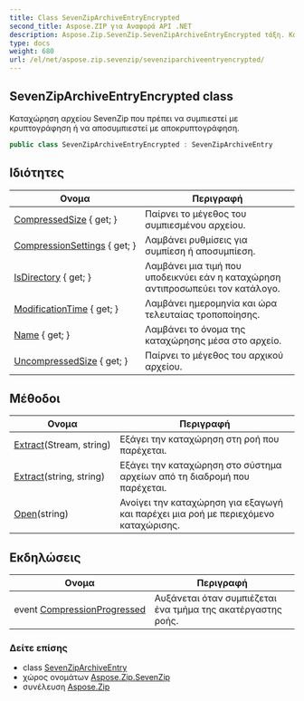 ```yaml
---
title: Class SevenZipArchiveEntryEncrypted
second_title: Aspose.ZIP για Αναφορά API .NET
description: Aspose.Zip.SevenZip.SevenZipArchiveEntryEncrypted τάξη. Καταχώρηση αρχείου SevenZip που πρέπει να συμπιεστεί με κρυπτογράφηση ή να αποσυμπιεστεί με αποκρυπτογράφηση.
type: docs
weight: 680
url: /el/net/aspose.zip.sevenzip/sevenziparchiveentryencrypted/
---
```

## SevenZipArchiveEntryEncrypted class

Καταχώρηση αρχείου SevenZip που πρέπει να συμπιεστεί με κρυπτογράφηση ή να αποσυμπιεστεί με αποκρυπτογράφηση.

```csharp
public class SevenZipArchiveEntryEncrypted : SevenZipArchiveEntry
```

## Ιδιότητες

| Ονομα | Περιγραφή |
| --- | --- |
| [CompressedSize](../../aspose.zip.sevenzip/sevenziparchiveentry/compressedsize/) { get; } | Παίρνει το μέγεθος του συμπιεσμένου αρχείου. |
| [CompressionSettings](../../aspose.zip.sevenzip/sevenziparchiveentry/compressionsettings/) { get; } | Λαμβάνει ρυθμίσεις για συμπίεση ή αποσυμπίεση. |
| [IsDirectory](../../aspose.zip.sevenzip/sevenziparchiveentry/isdirectory/) { get; } | Λαμβάνει μια τιμή που υποδεικνύει εάν η καταχώρηση αντιπροσωπεύει τον κατάλογο. |
| [ModificationTime](../../aspose.zip.sevenzip/sevenziparchiveentry/modificationtime/) { get; } | Λαμβάνει ημερομηνία και ώρα τελευταίας τροποποίησης. |
| [Name](../../aspose.zip.sevenzip/sevenziparchiveentry/name/) { get; } | Λαμβάνει το όνομα της καταχώρησης μέσα στο αρχείο. |
| [UncompressedSize](../../aspose.zip.sevenzip/sevenziparchiveentry/uncompressedsize/) { get; } | Παίρνει το μέγεθος του αρχικού αρχείου. |

## Μέθοδοι

| Ονομα | Περιγραφή |
| --- | --- |
| [Extract](../../aspose.zip.sevenzip/sevenziparchiveentry/extract/)(Stream, string) | Εξάγει την καταχώρηση στη ροή που παρέχεται. |
| [Extract](../../aspose.zip.sevenzip/sevenziparchiveentry/extract/)(string, string) | Εξάγει την καταχώρηση στο σύστημα αρχείων από τη διαδρομή που παρέχεται. |
| [Open](../../aspose.zip.sevenzip/sevenziparchiveentry/open/)(string) | Ανοίγει την καταχώρηση για εξαγωγή και παρέχει μια ροή με περιεχόμενο καταχώρισης. |

## Εκδηλώσεις

| Ονομα | Περιγραφή |
| --- | --- |
| event [CompressionProgressed](../../aspose.zip.sevenzip/sevenziparchiveentry/compressionprogressed/) | Αυξάνεται όταν συμπιέζεται ένα τμήμα της ακατέργαστης ροής. |

### Δείτε επίσης

* class [SevenZipArchiveEntry](../sevenziparchiveentry/)
* χώρος ονομάτων [Aspose.Zip.SevenZip](../../aspose.zip.sevenzip/)
* συνέλευση [Aspose.Zip](../../)


